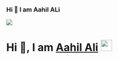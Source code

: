 ### Hi 👋 I am Aahil ALi
<img src="https://github.com/ashutosh1919/ashutosh1919/blob/master/linkedin_banner.png" />
<h1>Hi 👋, I am <a href="https://ashutoshhathidara.com/">Aahil Ali</a> <img src="https://github.com/ashutosh1919/ashutosh1919/blob/master/linkedin_banner.png" width="30px" height="30px"></h1>

<!--
**AahilAliCodes/AahilAliCodes** is a ✨ _special_ ✨ repository because its `README.md` (this file) appears on your GitHub profile.

Here are some ideas to get you started:

- 🔭 I’m currently working on ...
- 🌱 I’m currently learning ...
- 👯 I’m looking to collaborate on ...
- 🤔 I’m looking for help with ...
- 💬 Ask me about ...
- 📫 How to reach me: ...
- 😄 Pronouns: ...
- ⚡ Fun fact: ...
-->
